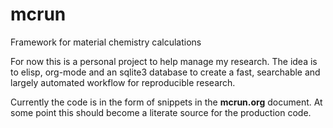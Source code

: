 # mcrun
Framework for material chemistry calculations

For now this is a personal project to help manage my research.  The
idea is to elisp, org-mode and an sqlite3 database to create a fast,
searchable and largely automated workflow for reproducible research.

Currently the code is in the form of snippets in the **mcrun.org**
document. At some point this should become a literate source for the
production code.
